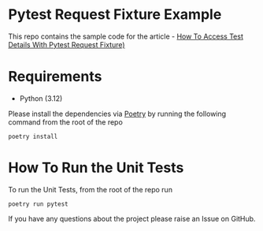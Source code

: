 # Pytest Request Fixture Example

This repo contains the sample code for the article - [How To Access Test Details With Pytest Request Fixture)](https://pytest-with-eric.com/fixtures/built-in/pytest-request-fixture/)


# Requirements
* Python (3.12)

Please install the dependencies via [Poetry](https://python-poetry.org/) by running the following command from the root of the repo 
```shell
poetry install
```

# How To Run the Unit Tests
To run the Unit Tests, from the root of the repo run
```shell
poetry run pytest
```

If you have any questions about the project please raise an Issue on GitHub. 